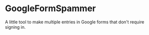 # GoogleFormSpammer
A little tool to make multiple entries in Google forms that don't require signing in.
